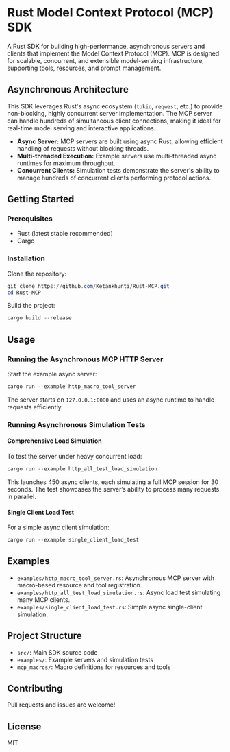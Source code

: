 # Rust Model Context Protocol (MCP) SDK

A Rust SDK for building high-performance, asynchronous servers and clients that implement the Model Context Protocol (MCP). MCP is designed for scalable, concurrent, and extensible model-serving infrastructure, supporting tools, resources, and prompt management.

## Asynchronous Architecture

This SDK leverages Rust's async ecosystem (`tokio`, `reqwest`, etc.) to provide non-blocking, highly concurrent server implementation. The MCP server can handle hundreds of simultaneous client connections, making it ideal for real-time model serving and interactive applications.

- **Async Server:** MCP servers are built using async Rust, allowing efficient handling of requests without blocking threads.
- **Multi-threaded Execution:** Example servers use multi-threaded async runtimes for maximum throughput.
- **Concurrent Clients:** Simulation tests demonstrate the server's ability to manage hundreds of concurrent clients performing protocol actions.

## Getting Started

### Prerequisites

- Rust (latest stable recommended)
- Cargo

### Installation

Clone the repository:

```powershell
git clone https://github.com/Ketankhunti/Rust-MCP.git
cd Rust-MCP
```

Build the project:

```powershell
cargo build --release
```

## Usage

### Running the Asynchronous MCP HTTP Server

Start the example async server:

```powershell
cargo run --example http_macro_tool_server
```

The server starts on `127.0.0.1:8080` and uses an async runtime to handle requests efficiently.

### Running Asynchronous Simulation Tests

#### Comprehensive Load Simulation

To test the server under heavy concurrent load:

```powershell
cargo run --example http_all_test_load_simulation
```

This launches 450 async clients, each simulating a full MCP session for 30 seconds. The test showcases the server’s ability to process many requests in parallel.

#### Single Client Load Test

For a simple async client simulation:

```powershell
cargo run --example single_client_load_test
```

## Examples

- `examples/http_macro_tool_server.rs`: Asynchronous MCP server with macro-based resource and tool registration.
- `examples/http_all_test_load_simulation.rs`: Async load test simulating many MCP clients.
- `examples/single_client_load_test.rs`: Simple async single-client simulation.

## Project Structure

- `src/`: Main SDK source code
- `examples/`: Example servers and simulation tests
- `mcp_macros/`: Macro definitions for resources and tools

## Contributing

Pull requests and issues are welcome!

## License

MIT